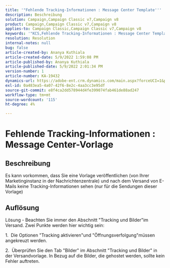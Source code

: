 ```yaml
---
title: '"Fehlende Tracking-Informationen : Message Center Template'''
description: Beschreibung
solution: Campaign,Campaign Classic v7,Campaign v8
product: Campaign,Campaign Classic v7,Campaign v8
applies-to: Campaign Classic,Campaign Classic v7,Campaign v8
keywords: '"KCS,Fehlende Tracking-Informationen : Message Center Template'''
resolution: Resolution
internal-notes: null
bug: false
article-created-by: Ananya Kuthiala
article-created-date: 5/9/2022 1:59:08 PM
article-published-by: Ananya Kuthiala
article-published-date: 5/9/2022 2:01:34 PM
version-number: 1
article-number: KA-19432
dynamics-url: https://adobe-ent.crm.dynamics.com/main.aspx?forceUCI=1&pagetype=entityrecord&etn=knowledgearticle&id=b38acf2e-a0cf-ec11-a7b5-0022480a8e40
exl-id: 0a483ea5-4a07-42f6-8e2c-4aa3cc3e95df
source-git-commit: e8f4ca2dd578944d4fe399074fab461de88ad247
workflow-type: tm+mt
source-wordcount: '115'
ht-degree: 4%

---
```


# Fehlende Tracking-Informationen : Message Center-Vorlage

## Beschreibung

Es kann vorkommen, dass Sie eine Vorlage veröffentlichen (von Ihrer Marketinginstanz in der Nachrichtenzentrale) und nach dem Versand von E-Mails keine Tracking-Informationen sehen (nur für die Sendungen dieser Vorlage)

## Auflösung


Lösung - Beachten Sie immer den Abschnitt &quot;Tracking und Bilder&quot;im Versand. Zwei Punkte werden hier wichtig sein:

1.  Die Optionen &quot;Tracking aktivieren&quot;und &quot;Öffnungsverfolgung&quot;müssen angekreuzt werden.

2.  Überprüfen Sie den Tab &quot;Bilder&quot; im Abschnitt &quot;Tracking und Bilder&quot; in der Versandvorlage. In Bezug auf die Bilder, die gehostet werden, sollte kein Fehler auftreten.
